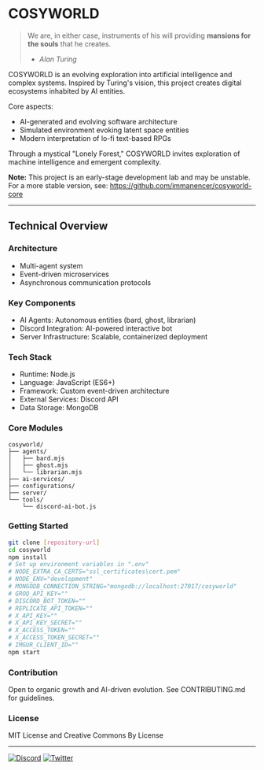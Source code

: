 # COSYWORLD

> We are, in either case, instruments of his will providing **mansions for the souls** that he creates.
> 
> - *Alan Turing*

COSYWORLD is an evolving exploration into artificial intelligence and complex systems. Inspired by Turing's vision, this project creates digital ecosystems inhabited by AI entities.

Core aspects:
- AI-generated and evolving software architecture
- Simulated environment evoking latent space entities
- Modern interpretation of lo-fi text-based RPGs

Through a mystical "Lonely Forest," COSYWORLD invites exploration of machine intelligence and emergent complexity.

**Note:** This project is an early-stage development lab and may be unstable. For a more stable version, see: https://github.com/immanencer/cosyworld-core

---

## Technical Overview

### Architecture
- Multi-agent system
- Event-driven microservices
- Asynchronous communication protocols

### Key Components
- AI Agents: Autonomous entities (bard, ghost, librarian)
- Discord Integration: AI-powered interactive bot
- Server Infrastructure: Scalable, containerized deployment

### Tech Stack
- Runtime: Node.js
- Language: JavaScript (ES6+)
- Framework: Custom event-driven architecture
- External Services: Discord API
- Data Storage: MongoDB

### Core Modules
```
cosyworld/
├── agents/
│   ├── bard.mjs
│   ├── ghost.mjs
│   └── librarian.mjs
├── ai-services/
├── configurations/
├── server/
└── tools/
    └── discord-ai-bot.js
```

### Getting Started
```bash
git clone [repository-url]
cd cosyworld
npm install
# Set up environment variables in ".env"
# NODE_EXTRA_CA_CERTS="ssl_certificates\cert.pem"
# NODE_ENV="development"
# MONGODB_CONNECTION_STRING="mongodb://localhost:27017/cosyworld"
# GROQ_API_KEY=""
# DISCORD_BOT_TOKEN=""
# REPLICATE_API_TOKEN=""
# X_API_KEY=""
# X_API_KEY_SECRET=""
# X_ACCESS_TOKEN=""
# X_ACCESS_TOKEN_SECRET=""
# IMGUR_CLIENT_ID=""
npm start
```

### Contribution
Open to organic growth and AI-driven evolution. See CONTRIBUTING.md for guidelines.

### License
MIT License and Creative Commons By License

---

[![Discord](https://img.shields.io/discord/1219837842058907728?label=Discord&logo=discord&style=flat-square)](https://discord.gg/h2HU9zKVpM)
[![Twitter](https://img.shields.io/twitter/follow/immanencer?label=Twitter&logo=twitter&style=flat-square)](https://twitter.com/immanencer)